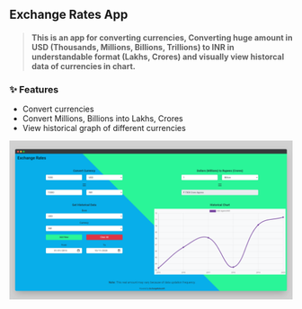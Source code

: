 ## Exchange Rates App

> #### This is an app for converting currencies, Converting huge amount in USD (Thousands, Millions, Billions, Trillions) to INR in understandable format (Lakhs, Crores) and visually view historcal data of currencies in chart.

### :sparkles: Features

- Convert currencies
- Convert Millions, Billions into Lakhs, Crores
- View historical graph of different currencies

[![exchange-rates app screenshot](readme/exchange-rates_app_screenshot.png 'Exchange Rates App Screenshot')](https://abdulsamad.github.io/exchange-rates_app)
